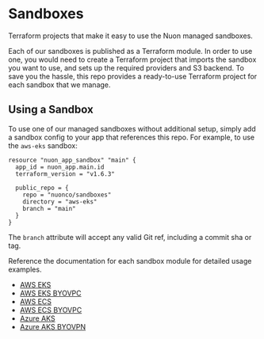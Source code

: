# Sandboxes

Terraform projects that make it easy to use the Nuon managed sandboxes.

Each of our sandboxes is published as a Terraform module. In order to use one,
you would need to create a Terraform project that imports the sandbox you want
to use, and sets up the required providers and S3 backend. To save you the
hassle, this repo provides a ready-to-use Terraform project for each sandbox
that we manage.

## Using a Sandbox

To use one of our managed sandboxes without additional setup, simply add a
sandbox config to your app that references this repo. For example, to use the
`aws-eks` sandbox:

```hcl
resource "nuon_app_sandbox" "main" {
  app_id = nuon_app.main.id
  terraform_version = "v1.6.3"

  public_repo = {
    repo = "nuonco/sandboxes"
    directory = "aws-eks"
    branch = "main"
  }
}
```

The `branch` attribute will accept any valid Git ref, including a commit sha or
tag.

Reference the documentation for each sandbox module for detailed usage examples.

- [AWS EKS](https://registry.terraform.io/modules/nuonco/eks-sandbox/aws/latest)
- [AWS EKS BYOVPC](https://registry.terraform.io/modules/nuonco/eks-byovpc-sandbox/aws/latest)
- [AWS ECS](https://registry.terraform.io/modules/nuonco/ecs-sandbox/aws/latest)
- [AWS ECS BYOVPC](https://registry.terraform.io/modules/nuonco/ecs-byovpc-sandbox/aws/latest)
- [Azure AKS](https://registry.terraform.io/modules/nuonco/aks-sandbox/azure/latest)
- [Azure AKS BYOVPN](https://registry.terraform.io/modules/nuonco/aks-byovpn-sandbox/azure/latest)

